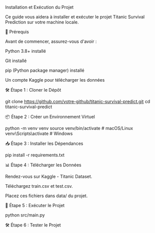 Installation et Exécution du Projet

Ce guide vous aidera à installer et exécuter le projet Titanic Survival Prediction sur votre machine locale.

📌 Prérequis

Avant de commencer, assurez-vous d'avoir :

Python 3.8+ installé

Git installé

pip (Python package manager) installé

Un compte Kaggle pour télécharger les données

🛠️ Étape 1 : Cloner le Dépôt

git clone https://github.com/votre-github/titanic-survival-predict.git
cd titanic-survival-predict

📦 Étape 2 : Créer un Environnement Virtuel

python -m venv venv
source venv/bin/activate  # macOS/Linux
venv\Scripts\activate  # Windows

📥 Étape 3 : Installer les Dépendances

pip install -r requirements.txt

📊 Étape 4 : Télécharger les Données

Rendez-vous sur Kaggle - Titanic Dataset.

Téléchargez train.csv et test.csv.

Placez ces fichiers dans data/ du projet.

🚀 Étape 5 : Exécuter le Projet

python src/main.py

🛠️ Étape 6 : Tester le Projet